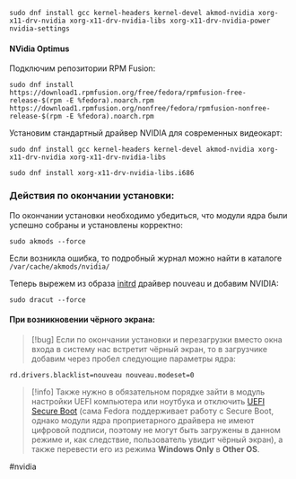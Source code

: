 ```
sudo dnf install gcc kernel-headers kernel-devel akmod-nvidia xorg-x11-drv-nvidia xorg-x11-drv-nvidia-libs xorg-x11-drv-nvidia-power nvidia-settings 
```

#### NVidia Optimus
Подключим репозитории RPM Fusion:

```
sudo dnf install https://download1.rpmfusion.org/free/fedora/rpmfusion-free-release-$(rpm -E %fedora).noarch.rpm https://download1.rpmfusion.org/nonfree/fedora/rpmfusion-nonfree-release-$(rpm -E %fedora).noarch.rpm
```

Установим стандартный драйвер NVIDIA для современных видеокарт:

```
sudo dnf install gcc kernel-headers kernel-devel akmod-nvidia xorg-x11-drv-nvidia xorg-x11-drv-nvidia-libs
```
```
sudo dnf install xorg-x11-drv-nvidia-libs.i686
```

### **Действия по окончании установки:**

По окончании установки необходимо убедиться, что модули ядра были успешно собраны и установлены корректно:

```
sudo akmods --force
```

Если возникла ошибка, то подробный журнал можно найти в каталоге `/var/cache/akmods/nvidia/`

Теперь вырежем из образа [initrd](https://ru.wikipedia.org/wiki/Initrd) драйвер nouveau и добавим NVIDIA:

```
sudo dracut --force
```

#### При возникновении чёрного экрана:[](#pri-vozniknovenii-chyornogo-ekrana)

>[!bug] Если по окончании установки и перезагрузки вместо окна входа в систему нас встретит чёрный экран, то в загрузчике добавим через пробел следующие параметры ядра:

```
rd.drivers.blacklist=nouveau nouveau.modeset=0
```

>[!info] Также нужно в обязательном порядке зайти в модуль настройки UEFI компьютера или ноутбука и отключить [UEFI Secure Boot](https://ru.wikipedia.org/wiki/Secure_boot) (сама Fedora поддерживает работу с Secure Boot, однако модули ядра проприетарного драйвера не имеют цифровой подписи, поэтому не могут быть загружены в данном режиме и, как следствие, пользователь увидит чёрный экран), а также перевести его из режима **Windows Only** в **Other OS**.

#nvidia
